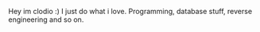 Hey im clodio :) I just do what i love. Programming, database stuff, reverse engineering and so on. 



